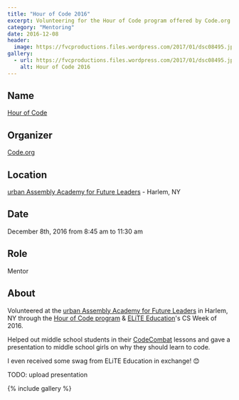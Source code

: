 ```yaml
---
title: "Hour of Code 2016"
excerpt: Volunteering for the Hour of Code program offered by Code.org for a second time in a row!
category: "Mentoring"
date: 2016-12-08
header:
  image: https://fvcproductions.files.wordpress.com/2017/01/dsc08495.jpg
gallery:
  - url: https://fvcproductions.files.wordpress.com/2017/01/dsc08495.jpg
    alt: Hour of Code 2016
---
```


## Name

<a title="Hour of Code" href="https://hourofcode.com/" target="_blank" rel="noopener">Hour of Code</a>

## Organizer

[Code.org](https://code.org)

## Location

[urban Assembly Academy for Future Leaders](https://schools.nyc.gov/SchoolPortals/05/M286/default.htm) - Harlem, NY

## Date

December 8th, 2016 from 8:45 am to 11:30 am

## Role

Mentor

## About

Volunteered at the [urban Assembly Academy for Future Leaders](https://schools.nyc.gov/SchoolPortals/05/M286/default.htm) in Harlem, NY through the [Hour of Code program](https://hourofcode.com) & [ELiTE Education](https://www.elite-education.org/csweek2016)'s CS Week of 2016.

Helped out middle school students in their [CodeCombat](https://codecombat.com) lessons and gave a presentation to middle school girls on why they should learn to code.

I even received some swag from ELiTE Education in exchange! 😊

TODO: upload presentation

{% include gallery %}